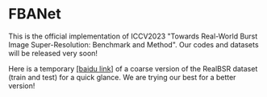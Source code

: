 # FBANet
This is the official implementation of ICCV2023 "Towards Real-World Burst Image Super-Resolution: Benchmark and Method". Our codes and datasets will be released very soon! 

Here is a temporary [[baidu link]](https://pan.baidu.com/s/1ZOwsAXS-wP980W48g1umow?pwd=lxit) of a coarse version of the RealBSR dataset (train and test) for a quick glance. We are trying our best for a better version!
